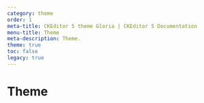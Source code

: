 ```yaml
---
category: theme
order: 1
meta-title: CKEditor 5 theme Gloria | CKEditor 5 Documentation
menu-title: Theme
meta-description: Theme.
theme: true
toc: false
legacy: true
---
```


# Theme
